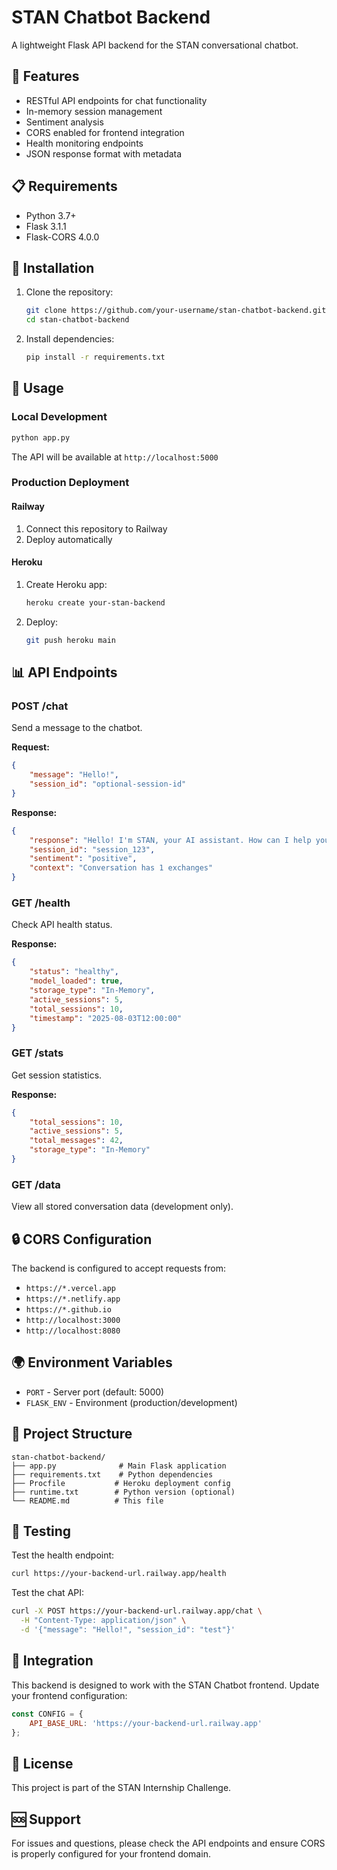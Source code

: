 # STAN Chatbot Backend

A lightweight Flask API backend for the STAN conversational chatbot.

## 🚀 Features

- RESTful API endpoints for chat functionality
- In-memory session management
- Sentiment analysis
- CORS enabled for frontend integration
- Health monitoring endpoints
- JSON response format with metadata

## 📋 Requirements

- Python 3.7+
- Flask 3.1.1
- Flask-CORS 4.0.0

## 🔧 Installation

1. Clone the repository:
   ```bash
   git clone https://github.com/your-username/stan-chatbot-backend.git
   cd stan-chatbot-backend
   ```

2. Install dependencies:
   ```bash
   pip install -r requirements.txt
   ```

## 🚀 Usage

### Local Development
```bash
python app.py
```

The API will be available at `http://localhost:5000`

### Production Deployment

#### Railway
1. Connect this repository to Railway
2. Deploy automatically

#### Heroku
1. Create Heroku app:
   ```bash
   heroku create your-stan-backend
   ```
2. Deploy:
   ```bash
   git push heroku main
   ```

## 📊 API Endpoints

### POST /chat
Send a message to the chatbot.

**Request:**
```json
{
    "message": "Hello!",
    "session_id": "optional-session-id"
}
```

**Response:**
```json
{
    "response": "Hello! I'm STAN, your AI assistant. How can I help you today?",
    "session_id": "session_123",
    "sentiment": "positive",
    "context": "Conversation has 1 exchanges"
}
```

### GET /health
Check API health status.

**Response:**
```json
{
    "status": "healthy",
    "model_loaded": true,
    "storage_type": "In-Memory",
    "active_sessions": 5,
    "total_sessions": 10,
    "timestamp": "2025-08-03T12:00:00"
}
```

### GET /stats
Get session statistics.

**Response:**
```json
{
    "total_sessions": 10,
    "active_sessions": 5,
    "total_messages": 42,
    "storage_type": "In-Memory"
}
```

### GET /data
View all stored conversation data (development only).

## 🔒 CORS Configuration

The backend is configured to accept requests from:
- `https://*.vercel.app`
- `https://*.netlify.app`
- `https://*.github.io`
- `http://localhost:3000`
- `http://localhost:8080`

## 🌍 Environment Variables

- `PORT` - Server port (default: 5000)
- `FLASK_ENV` - Environment (production/development)

## 📁 Project Structure

```
stan-chatbot-backend/
├── app.py              # Main Flask application
├── requirements.txt    # Python dependencies
├── Procfile           # Heroku deployment config
├── runtime.txt        # Python version (optional)
└── README.md          # This file
```

## 🧪 Testing

Test the health endpoint:
```bash
curl https://your-backend-url.railway.app/health
```

Test the chat API:
```bash
curl -X POST https://your-backend-url.railway.app/chat \
  -H "Content-Type: application/json" \
  -d '{"message": "Hello!", "session_id": "test"}'
```

## 🔄 Integration

This backend is designed to work with the STAN Chatbot frontend. Update your frontend configuration:

```javascript
const CONFIG = {
    API_BASE_URL: 'https://your-backend-url.railway.app'
};
```

## 📝 License

This project is part of the STAN Internship Challenge.

## 🆘 Support

For issues and questions, please check the API endpoints and ensure CORS is properly configured for your frontend domain.
